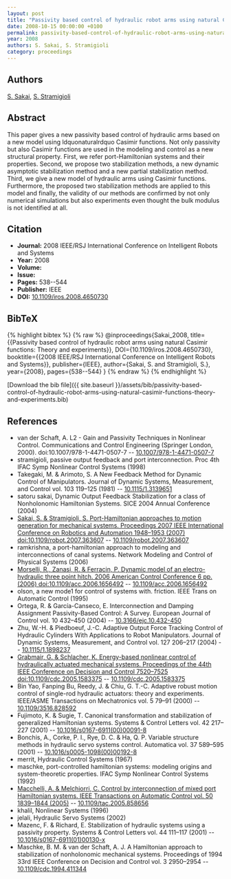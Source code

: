 ```yaml
---
layout: post
title: "Passivity based control of hydraulic robot arms using natural Casimir functions: Theory and experiments"
date: 2008-10-15 00:00:00 +0100
permalink: passivity-based-control-of-hydraulic-robot-arms-using-natural-casimir-functions-theory-and-experiments
year: 2008
authors: S. Sakai, S. Stramigioli
category: proceedings
---
```

 
## Authors
[S. Sakai](authors/satoru-sakai), [S. Stramigioli](authors/stefano-stramigioli)
 
## Abstract
This paper gives a new passivity based control of hydraulic arms based on a new model using ldquonaturalrdquo Casimir functions. Not only passivity but also Casimir functions are used in the modeling and control as a new structural property. First, we refer port-Hamiltonian systems and their properties. Second, we propose two stabilization methods, a new dynamic asymptotic stabilization method and a new partial stabilization method. Third, we give a new model of hydraulic arms using Casimir functions. Furthermore, the proposed two stabilization methods are applied to this model and finally, the validity of our methods are confirmed by not only numerical simulations but also experiments even thought the bulk modulus is not identified at all.
 
## Citation
- **Journal:** 2008 IEEE/RSJ International Conference on Intelligent Robots and Systems
- **Year:** 2008
- **Volume:** 
- **Issue:** 
- **Pages:** 538--544
- **Publisher:** IEEE
- **DOI:** [10.1109/iros.2008.4650730](https://doi.org/10.1109/iros.2008.4650730)
 
## BibTeX
{% highlight bibtex %}
{% raw %}
@inproceedings{Sakai_2008,
  title={{Passivity based control of hydraulic robot arms using natural Casimir functions: Theory and experiments}},
  DOI={10.1109/iros.2008.4650730},
  booktitle={{2008 IEEE/RSJ International Conference on Intelligent Robots and Systems}},
  publisher={IEEE},
  author={Sakai, S. and Stramigioli, S.},
  year={2008},
  pages={538--544}
}
{% endraw %}
{% endhighlight %}
 
[Download the bib file]({{ site.baseurl }}/assets/bib/passivity-based-control-of-hydraulic-robot-arms-using-natural-casimir-functions-theory-and-experiments.bib)
 
## References
- van der Schaft, A. L2 - Gain and Passivity Techniques in Nonlinear Control. Communications and Control Engineering (Springer London, 2000). doi:10.1007/978-1-4471-0507-7 -- [10.1007/978-1-4471-0507-7](https://doi.org/10.1007/978-1-4471-0507-7)
- stramigioli, passive output feedback and port interconnection. Proc 4th IFAC Symp Nonlinear Control Systems (1998)
- Takegaki, M. & Arimoto, S. A New Feedback Method for Dynamic Control of Manipulators. Journal of Dynamic Systems, Measurement, and Control vol. 103 119–125 (1981) -- [10.1115/1.3139651](https://doi.org/10.1115/1.3139651)
- satoru sakai, Dynamic Output Feedback Stabilization for a class of Nonholonomic Hamiltonian Systems. SICE 2004 Annual Conference (2004)
- [Sakai, S. & Stramigioli, S. Port-Hamiltonian approaches to motion generation for mechanical systems. Proceedings 2007 IEEE International Conference on Robotics and Automation 1948–1953 (2007) doi:10.1109/robot.2007.363607](port-hamiltonian-approaches-to-motion-generation-for-mechanical-systems) -- [10.1109/robot.2007.363607](https://doi.org/10.1109/robot.2007.363607)
- ramkrishna, a port-hamiltonian approach to modeling and interconnections of canal systems. Network Modeling and Control of Physical Systems (2006)
- [Morselli, R., Zanasi, R. & Ferracin, P. Dynamic model of an electro-hydraulic three point hitch. 2006 American Control Conference 6 pp. (2006) doi:10.1109/acc.2006.1656492](dynamic-model-of-an-electro-hydraulic-three-point-hitch) -- [10.1109/acc.2006.1656492](https://doi.org/10.1109/acc.2006.1656492)
- olson, a new mode1 for control of systems with. friction. IEEE Trans on Automatic Control (1995)
- Ortega, R. & García-Canseco, E. Interconnection and Damping Assignment Passivity-Based Control: A Survey. European Journal of Control vol. 10 432–450 (2004) -- [10.3166/ejc.10.432-450](https://doi.org/10.3166/ejc.10.432-450)
- Zhu, W.-H. & Piedboeuf, J.-C. Adaptive Output Force Tracking Control of Hydraulic Cylinders With Applications to Robot Manipulators. Journal of Dynamic Systems, Measurement, and Control vol. 127 206–217 (2004) -- [10.1115/1.1898237](https://doi.org/10.1115/1.1898237)
- [Grabmair, G. & Schlacher, K. Energy-based nonlinear control of hydraulically actuated mechanical systems. Proceedings of the 44th IEEE Conference on Decision and Control 7520–7525 doi:10.1109/cdc.2005.1583375](energy-based-nonlinear-control-of-hydraulically-actuated-mechanical-systems) -- [10.1109/cdc.2005.1583375](https://doi.org/10.1109/cdc.2005.1583375)
- Bin Yao, Fanping Bu, Reedy, J. & Chiu, G. T.-C. Adaptive robust motion control of single-rod hydraulic actuators: theory and experiments. IEEE/ASME Transactions on Mechatronics vol. 5 79–91 (2000) -- [10.1109/3516.828592](https://doi.org/10.1109/3516.828592)
- Fujimoto, K. & Sugie, T. Canonical transformation and stabilization of generalized Hamiltonian systems. Systems &amp; Control Letters vol. 42 217–227 (2001) -- [10.1016/s0167-6911(00)00091-8](https://doi.org/10.1016/s0167-6911(00)00091-8)
- Bonchis, A., Corke, P. I., Rye, D. C. & Ha, Q. P. Variable structure methods in hydraulic servo systems control. Automatica vol. 37 589–595 (2001) -- [10.1016/s0005-1098(00)00192-8](https://doi.org/10.1016/s0005-1098(00)00192-8)
- merrit, Hydraulic Control Systems (1967)
- maschke, port-controlled hamiltonian systems: modeling origins and system-theoretic properties. IFAC Symp Nonlinear Control Systems (1992)
- [Macchelli, A. & Melchiorri, C. Control by interconnection of mixed port Hamiltonian systems. IEEE Transactions on Automatic Control vol. 50 1839–1844 (2005)](control-by-interconnection-of-mixed-port-hamiltonian-systems) -- [10.1109/tac.2005.858656](https://doi.org/10.1109/tac.2005.858656)
- khalil, Nonlinear Systems (1996)
- jelali, Hydraulic Servo Systems (2002)
- Mazenc, F. & Richard, E. Stabilization of hydraulic systems using a passivity property. Systems &amp; Control Letters vol. 44 111–117 (2001) -- [10.1016/s0167-6911(01)00130-x](https://doi.org/10.1016/s0167-6911(01)00130-x)
- Maschke, B. M. & van der Schaft, A. J. A Hamiltonian approach to stabilization of nonholonomic mechanical systems. Proceedings of 1994 33rd IEEE Conference on Decision and Control vol. 3 2950–2954 -- [10.1109/cdc.1994.411344](https://doi.org/10.1109/cdc.1994.411344)


